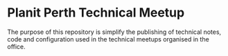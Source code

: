 # Planit Perth Technical Meetup

The purpose of this repository is simplify the publishing of
technical notes, code and configuration used in the technical
meetups organised in the office.



